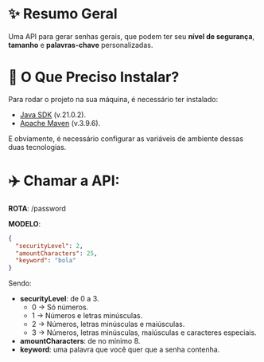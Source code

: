 # ✨ Resumo Geral
Uma API para gerar senhas gerais, que podem ter seu **nível de segurança**, **tamanho** e **palavras-chave** personalizadas.

# 🤔 O Que Preciso Instalar?
Para rodar o projeto na sua máquina, é necessário ter instalado:
- [Java SDK](https://www.oracle.com/br/java/technologies/downloads/) (v.21.0.2).
- [Apache Maven](https://maven.apache.org/download.cgi) (v.3.9.6).

E obviamente, é necessário configurar as variáveis de ambiente dessas duas tecnologias.

# ✈️ Chamar a API:
**ROTA**: /password

**MODELO**:
```json
{
  "securityLevel": 2,
  "amountCharacters": 25,
  "keyword": "bola"
}
```
Sendo:
- **securityLevel**: de 0 a 3.
  - 0 -> Só números.
  - 1 -> Números e letras minúsculas.
  - 2 -> Números, letras minúsculas e maiúsculas.
  - 3 -> Números, letras minúsculas, maiúsculas e caracteres especiais.
- **amountCharacters**: de no mínimo 8.
- **keyword**: uma palavra que você quer que a senha contenha.
